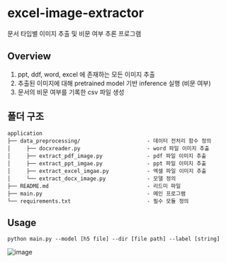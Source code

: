 # excel-image-extractor
문서 타입별 이미지 추출 및 비문 여부 추론 프로그램

## Overview
1. ppt, ddf, word, excel 에 존재하는 모든 이미지 추출
2. 추출된 이미지에 대해 pretrained model 기반 inference 실행 (비문 여부)
3. 문서의 비문 여부를 기록한 csv 파일 생성

## 폴더 구조
```
application
├── data_preprocessing/                     - 데이터 전처리 함수 정의
│     ├── docxreader.py                     - word 파일 이미지 추출
│     ├── extract_pdf_image.py              - pdf 파일 이미지 추출
│     ├── extract_ppt_imgae.py              - ppt 파일 이미지 추출
│     ├── extract_excel_imgae.py            - 엑셀 파일 이미지 추출
│     └── extract_docx_image.py             - 모델 정의
├── README.md                               - 리드미 파일
├── main.py                                 - 메인 프로그램
└── requirements.txt                        - 필수 모듈 정의
```
## Usage
```
python main.py --model [h5 file] --dir [file path] --label [string]
```

![image](https://user-images.githubusercontent.com/12121282/131793241-38b0416b-fb56-4865-bb0f-d396f6e4ff57.png)

